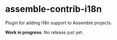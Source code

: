assemble-contrib-i18n
=====================

Plugin for adding i18n support to Assemble projects.

__Work in progress__. No release just yet.
